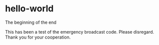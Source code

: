# hello-world
The beginning of the end


This has been a test of the emergency broadcast code. Please disregard. Thank you for your cooperation.
